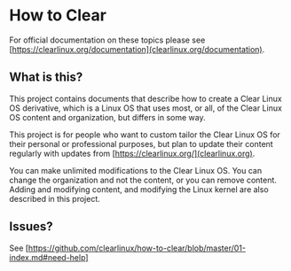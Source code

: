 
How to Clear
============

For official documentation on these topics please see
[https://clearlinux.org/documentation](clearlinux.org/documentation).

## What is this?

This project contains documents that describe how to create a Clear
Linux OS derivative, which is a Linux OS that uses most, or all, of
the Clear Linux OS content and organization, but differs in some way.

This project is for people who want to custom tailor the
Clear Linux OS for their personal or professional purposes,
but plan to update their content regularly with updates from
[https://clearlinux.org/](clearlinux.org).

You can make unlimited modifications to the Clear Linux OS. You
can change the organization and not the content, or you can remove
content. Adding and modifying content, and modifying the Linux kernel
are also described in this project.


## Issues?

See [https://github.com/clearlinux/how-to-clear/blob/master/01-index.md#need-help]
